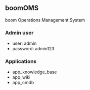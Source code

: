 ## boomOMS 
boom Operations Management System

### Admin user
+ user: admin
+ password: admin123

### Applications
+ app_knowledge_base
+ app_wiki
+ app_cmdb